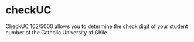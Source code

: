 # checkUC
CheckUC  102/5000 allows you to determine the check digit of your student number of the Catholic University of Chile
